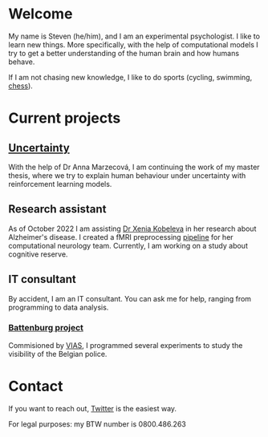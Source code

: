 # Welcome

My name is Steven (he/him), and I am an experimental psychologist.
I like to learn new things. More specifically, with the help of computational
models I try to get a better understanding of the human brain and how humans behave.

If I am not chasing new knowledge, I like to do sports (cycling, swimming, [chess](https://ratings.fide.com/profile/277541)).

# Current projects
## [Uncertainty](https://github.com/StevenGeysen/ScriptsThesisUncertainty)
With the help of Dr Anna Marzecová, I am continuing the work of my master thesis,
where we try to explain human behaviour under uncertainty with reinforcement learning models.

## Research assistant
As of October 2022 I am assisting [Dr Xenia Kobeleva](https://xenia-kobeleva.com/) in her research about Alzheimer's disease.
I created a fMRI preprocessing [pipeline](https://indico.hiskp.uni-bonn.de/event/109/contributions/1068/) for her
computational neurology team. Currently, I am working on a study about cognitive reserve.

## IT consultant
By accident, I am an IT consultant. You can ask me for help, ranging from programming to data analysis.
### [Battenburg project](https://github.com/StevenGeysen/Battenburg)
Commisioned by [VIAS](https://www.vias.be/), I programmed several experiments to study the visibility of the Belgian police.

# Contact
If you want to reach out, [Twitter](https://twitter.com/steven_geysen) is the easiest way.

For legal purposes: my BTW number is 0800.486.263



<!--
**StevenGeysen/StevenGeysen** is a ✨ _special_ ✨ repository because its `README.md` (this file) appears on your GitHub profile.

Here are some ideas to get you started:

- 🔭 I’m currently working on ...
- 🌱 I’m currently learning ...
- 👯 I’m looking to collaborate on ...
- 🤔 I’m looking for help with ...
- 💬 Ask me about ...
- 📫 How to reach me: ...
- 😄 Pronouns: ...
- ⚡ Fun fact: ...
-->
